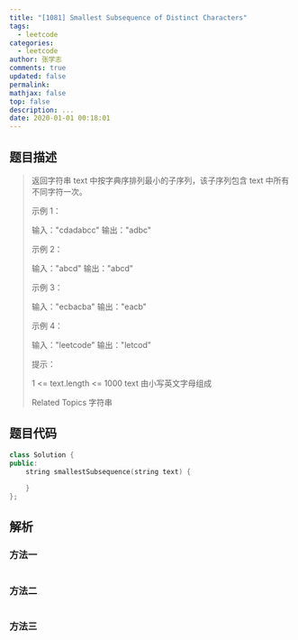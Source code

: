 ```yaml
---
title: "[1081] Smallest Subsequence of Distinct Characters"
tags:
  - leetcode
categories:
  - leetcode
author: 张学志
comments: true
updated: false
permalink:
mathjax: false
top: false
description: ...
date: 2020-01-01 00:18:01
---
```


## 题目描述

> 返回字符串 text 中按字典序排列最小的子序列，该子序列包含 text 中所有不同字符一次。 
> 
> 
> 
> 示例 1： 
> 
> 输入："cdadabcc"
> 输出："adbc"
> 
> 
> 示例 2： 
> 
> 输入："abcd"
> 输出："abcd"
> 
> 
> 示例 3： 
> 
> 输入："ecbacba"
> 输出："eacb"
> 
> 
> 示例 4： 
> 
> 输入："leetcode"
> 输出："letcod"
> 
> 
> 
> 
> 提示： 
> 
> 
> 1 <= text.length <= 1000 
> text 由小写英文字母组成 
> 
> Related Topics 字符串

## 题目代码

```cpp
class Solution {
public:
    string smallestSubsequence(string text) {
        
    }
};
```

## 解析

### 方法一

```cpp

```

### 方法二

```cpp

```

### 方法三

```cpp

```

